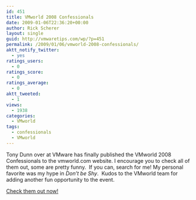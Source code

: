 ```yaml
---
id: 451
title: VMworld 2008 Confessionals
date: 2009-01-06T22:36:20+00:00
author: Rick Scherer
layout: single
guid: http://vmwaretips.com/wp/?p=451
permalink: /2009/01/06/vmworld-2008-confessionals/
aktt_notify_twitter:
  - yes
ratings_users:
  - 0
ratings_score:
  - 0
ratings_average:
  - 0
aktt_tweeted:
  - 1
views:
  - 1938
categories:
  - VMworld
tags:
  - confessionals
  - VMworld
---
```

Tony Dunn over at VMware has finally published the VMworld 2008 Confessionals to the vmworld.com website. I encourage you to check all of them out, some are pretty funny.  If you can, search for me! My personal favorite was my hype in _Don&#8217;t be Shy_.  Kudos to the VMworld team for adding another fun opportunity to the event.

<a href="http://www.vmworld.com/thread/2295" target="_blank">Check them out now!</a>